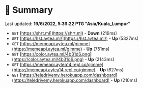 # 📖 Summary
Last updated: **19/6/2022, 5:36:22 PTG "Asia/Kuala_Lumpur"**

- `GET` [https://shrt.ml](https://shrt.ml) - **Down** (219ms)
- `GET` [https://hst.aytea.ml/](https://hst.aytea.ml/) - **Up** (5327ms)
- `GET` [https://memeapi.aytea.ml/gimme](https://memeapi.aytea.ml/gimme) - **Up** (751ms)
- `GET` [https://color.aytea.ml/4b31d6.png](https://color.aytea.ml/4b31d6.png) - **Up** (2143ms)
- `GET` [https://memeapi.aytea14.repl.co/gimme](https://memeapi.aytea14.repl.co/gimme) - **Up** (627ms)
- `GET` [https://teledrivemy.herokuapp.com/dashboard](https://teledrivemy.herokuapp.com/dashboard) - **Up** (210ms)
